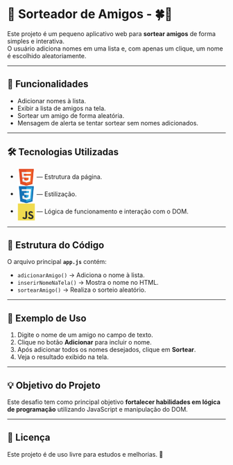 # 🎯 Sorteador de Amigos - 🍀🎁

Este projeto é um pequeno aplicativo web para **sortear amigos** de forma simples e interativa.  
O usuário adiciona nomes em uma lista e, com apenas um clique, um nome é escolhido aleatoriamente.

---

## 🚀 Funcionalidades
- Adicionar nomes à lista.
- Exibir a lista de amigos na tela.
- Sortear um amigo de forma aleatória.
- Mensagem de alerta se tentar sortear sem nomes adicionados.

---

## 🛠️ Tecnologias Utilizadas
- **<img align="center" alt="HTML5" height="40" width="40" src="https://raw.githubusercontent.com/devicons/devicon/master/icons/html5/html5-original.svg">** — Estrutura da página.
- **<img align="center" alt="CSS3" height="40" width="40" src="https://raw.githubusercontent.com/devicons/devicon/master/icons/css3/css3-original.svg">** — Estilização.
- **<img align="center" alt="JavaScript" height="40" width="40" src="https://raw.githubusercontent.com/devicons/devicon/master/icons/javascript/javascript-original.svg">** — Lógica de funcionamento e interação com o DOM.

---

## 📂 Estrutura do Código
O arquivo principal **`app.js`** contém:
- `adicionarAmigo()` → Adiciona o nome à lista.
- `inserirNomeNaTela()` → Mostra o nome no HTML.
- `sortearAmigo()` → Realiza o sorteio aleatório.

---

## 📸 Exemplo de Uso
1. Digite o nome de um amigo no campo de texto.
2. Clique no botão **Adicionar** para incluir o nome.
3. Após adicionar todos os nomes desejados, clique em **Sortear**.
4. Veja o resultado exibido na tela.

---

## 💡 Objetivo do Projeto
Este desafio tem como principal objetivo **fortalecer habilidades em lógica de programação** utilizando JavaScript e manipulação do DOM.

---

## 📜 Licença
Este projeto é de uso livre para estudos e melhorias. 🚀
